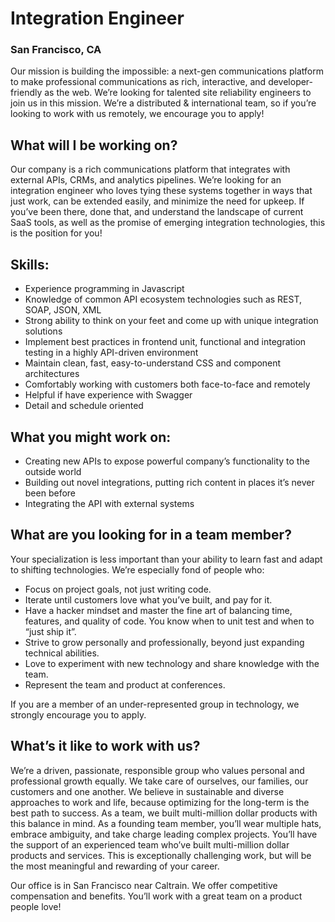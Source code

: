 # Integration Engineer
### San Francisco, CA

Our mission is building the impossible: a next-gen communications platform to make professional communications as rich, interactive, and developer-friendly as the web. We’re looking for talented site reliability engineers to join us in this mission.
We’re a distributed & international team, so if you’re looking to work with us remotely, we encourage you to apply!

## What will I be working on?

Our company is a rich communications platform that integrates with external APIs, CRMs, and analytics pipelines. We’re looking for an integration engineer who loves tying these systems together in ways that just work, can be extended easily, and minimize the need for upkeep. If you’ve been there, done that, and understand the landscape of current SaaS tools, as well as the promise of emerging integration technologies, this is the position for you!

## Skills:
+	Experience programming in Javascript
+	Knowledge of common API ecosystem technologies such as REST, SOAP, JSON, XML
+	Strong ability to think on your feet and come up with unique integration solutions
+	Implement best practices in frontend unit, functional and integration testing in a highly API-driven environment
+	Maintain clean, fast, easy-to-understand CSS and component architectures
+	Comfortably working with customers both face-to-face and remotely
+	Helpful if have experience with Swagger
+	Detail and schedule oriented

## What you might work on:
+	Creating new APIs to expose powerful company’s functionality to the outside world
+	Building out novel integrations, putting rich content in places it’s never been before
+	Integrating the API with external systems

## What are you looking for in a team member?

Your specialization is less important than your ability to learn fast and adapt to shifting technologies. We’re especially fond of people who:

+	Focus on project goals, not just writing code.
+	Iterate until customers love what you’ve built, and pay for it.
+	Have a hacker mindset and master the fine art of balancing time, features, and quality of code. You know when to unit test and when to “just ship it”.
+	Strive to grow personally and professionally, beyond just expanding technical abilities.
+	Love to experiment with new technology and share knowledge with the team.
+	Represent the team and product at conferences.

If you are a member of an under-represented group in technology, we strongly encourage you to apply.

## What’s it like to work with us?

We’re a driven, passionate, responsible group who values personal and professional growth equally. We take care of ourselves, our families, our customers and one another. We believe in sustainable and diverse approaches to work and life, because optimizing for the long-term is the best path to success. As a team, we built multi-million dollar products with this balance in mind.
As a founding team member, you’ll wear multiple hats, embrace ambiguity, and take charge leading complex projects. You’ll have the support of an experienced team who’ve built multi-million dollar products and services. This is exceptionally challenging work, but will be the most meaningful and rewarding of your career.

Our office is in San Francisco near Caltrain. We offer competitive compensation and benefits. You’ll work with a great team on a product people love!
